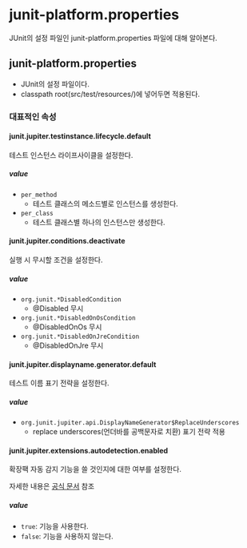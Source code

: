 # junit-platform.properties
JUnit의 설정 파일인 junit-platform.properties 파일에 대해 알아본다.

## junit-platform.properties
- JUnit의 설정 파일이다.
- classpath root(src/test/resources/)에 넣어두면 적용된다.

### 대표적인 속성
#### junit.jupiter.testinstance.lifecycle.default
테스트 인스턴스 라이프사이클을 설정한다. 
##### value
- `per_method`
	- 테스트 클래스의 메소드별로 인스턴스를 생성한다.
- `per_class`
	- 테스트 클래스별 하나의 인스턴스만 생성한다.

#### junit.jupiter.conditions.deactivate
실행 시 무시할 조건을 설정한다.
##### value
- `org.junit.*DisabledCondition`
	- @Disabled 무시
- `org.junit.*DisabledOnOsCondition`
	- @DisabledOnOs 무시
- `org.junit.*DisabledOnJreCondition`
	- @DisabledOnJre 무시

#### junit.jupiter.displayname.generator.default
테스트 이름 표기 전략을 설정한다.
##### value
- `org.junit.jupiter.api.DisplayNameGenerator$ReplaceUnderscores`
	- replace underscores(언더바를 공백문자로 치환) 표기 전략 적용

#### junit.jupiter.extensions.autodetection.enabled
확장팩 자동 감지 기능을 쓸 것인지에 대한 여부를 설정한다.

자세한 내용은 [공식 문서](https://junit.org/junit5/docs/current/user-guide/#extensions-registration-automatic) 참조
##### value
- `true`: 기능을 사용한다.
- `false`: 기능을 사용하지 않는다.

